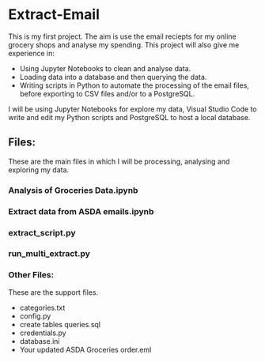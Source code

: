 # Extract-Email
This is my first project. The aim is use the email reciepts for my online grocery shops and analyse my spending. This project will also give me experience in:
* Using Jupyter Notebooks to clean and analyse data.
* Loading data into a database and then querying the data.
* Writing scripts in Python to automate the processing of the email files, before exporting to CSV files and/or to a PostgreSQL.

I will be using Jupyter Notebooks for explore my data, Visual Studio Code to write and edit my Python scripts and PostgreSQL to host a local database.

## Files:
These are the main files in which I will be processing, analysing and exploring my data.
### Analysis of Groceries Data.ipynb

### Extract data from ASDA emails.ipynb

### extract_script.py

### run_multi_extract.py

### Other Files:
These are the support files.
* categories.txt
* config.py
* create tables queries.sql
* credentials.py
* database.ini
* Your updated ASDA Groceries order.eml

